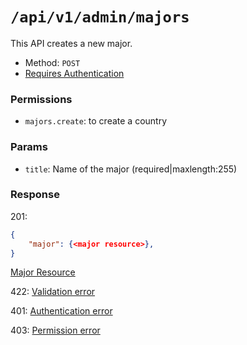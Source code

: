# `/api/v1/admin/majors`
This API creates a new major.

- Method: `POST`
- [Requires Authentication](../../auth/login.md#how-to-use-api-token)

### Permissions
- `majors.create`: to create a country

### Params

- `title`: Name of the major (required|maxlength:255)

### Response

201:
```json
{
    "major": {<major resource>},
}
```

[Major Resource](../../resources/major.md)

422: [Validation error](../../validation-errors.md)

401: [Authentication error](../../authentication-errors.md)

403: [Permission error](../../permission-errors.md)
